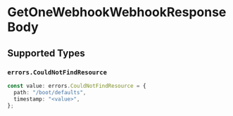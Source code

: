 # GetOneWebhookWebhookResponseBody


## Supported Types

### `errors.CouldNotFindResource`

```typescript
const value: errors.CouldNotFindResource = {
  path: "/boot/defaults",
  timestamp: "<value>",
};
```

